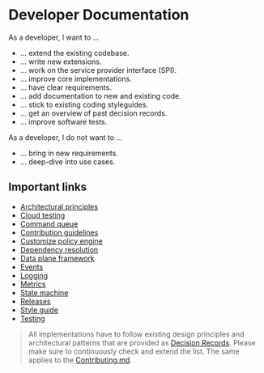 # Developer Documentation

As a developer, I want to ...
- ... extend the existing codebase.
- ... write new extensions.
- ... work on the service provider interface (SPI).
- ... improve core implementations.
- ... have clear requirements.
- ... add documentation to new and existing code.
- ... stick to existing coding styleguides.
- ... get an overview of past decision records.
- ... improve software tests.

As a developer, I do not want to ...
- ... bring in new requirements.
- ... deep-dive into use cases.

## Important links

- [Architectural principles](../architecture/architecture-principles.md)
- [Cloud testing](cloud_testing.md)
- [Command queue](command-queue.md)
- [Contribution guidelines](../_helper/contributing.md)
- [Customize policy engine](policy-engine.md)
- [Dependency resolution](dependency_resolution.md)
- [Data plane framework](data-plane-framework/README.md)
- [Events](events.md)
- [Logging](logging.md)
- [Metrics](metrics.md)
- [State machine](state-machine.md)
- [Releases](releases.md)
- [Style guide](_helper/styleguide.md)
- [Testing](testing.md)

> All implementations have to follow existing design principles and architectural patterns that are provided as 
> [Decision Records](decision-records/README.md). Please make sure to continuously check and extend the 
> list. The same applies to the [Contributing.md]({{main}}CONTRIBUTING.md).
